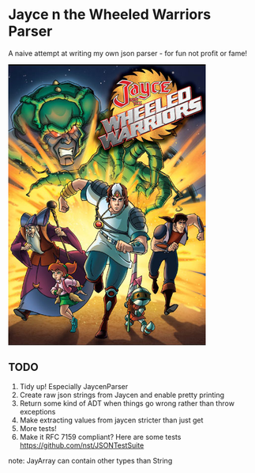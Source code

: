 # Jayce n the Wheeled Warriors Parser

 A naive attempt at writing my own json parser - for fun not profit or fame!

 ![Jayce and the Wheeled Warriors](Jayce_and_the_Wheeled_Warriors.jpg "Jayce and the Wheeled Warriors")


## TODO

1. Tidy up! Especially JaycenParser
2. Create raw json strings from Jaycen and enable pretty printing
3. Return some kind of ADT when things go wrong rather than throw exceptions
4. Make extracting values from jaycen stricter than just get
5. More tests!
6. Make it RFC 7159 compliant? Here are some tests https://github.com/nst/JSONTestSuite

note: JayArray can contain other types than String
